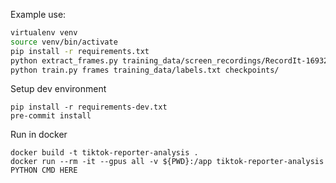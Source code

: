 Example use:

```bash
virtualenv venv
source venv/bin/activate
pip install -r requirements.txt
python extract_frames.py training_data/screen_recordings/RecordIt-1693292574.mp4 frames
python train.py frames training_data/labels.txt checkpoints/
```
Setup dev environment

```
pip install -r requirements-dev.txt
pre-commit install
```

Run in docker
```
docker build -t tiktok-reporter-analysis .
docker run --rm -it --gpus all -v ${PWD}:/app tiktok-reporter-analysis PYTHON CMD HERE
```
